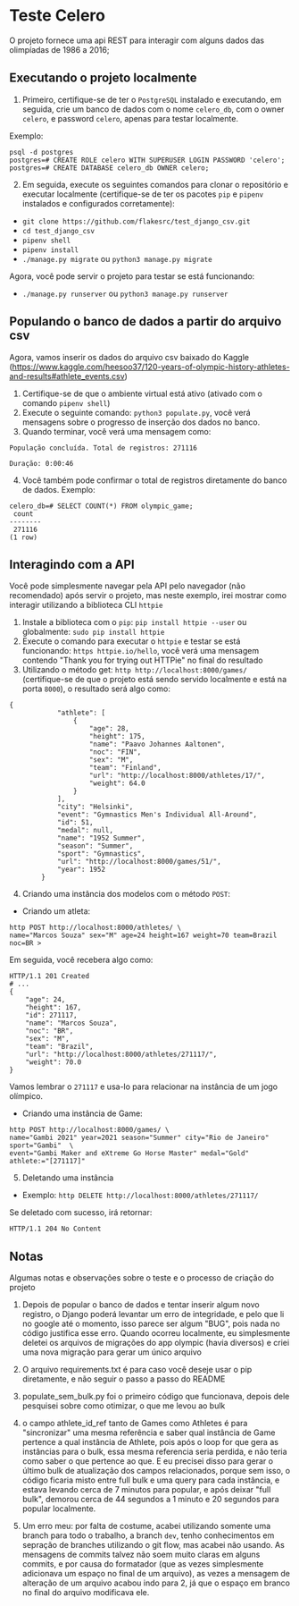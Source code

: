 # Teste Celero 

O projeto fornece uma api REST para interagir com alguns dados das olimpíadas de 1986 a 2016;

## Executando o projeto localmente

1. Primeiro, certifique-se de ter o `PostgreSQL` instalado e executando, em seguida, crie um banco de dados com o nome `celero_db`, com o owner `celero`, e password `celero`, apenas para testar localmente.

Exemplo:
```
psql -d postgres 
postgres=# CREATE ROLE celero WITH SUPERUSER LOGIN PASSWORD 'celero';
postgres=# CREATE DATABASE celero_db OWNER celero;
```

2. Em seguida, execute os seguintes comandos para clonar o repositório e executar localmente (certifique-se de ter os pacotes `pip` e `pipenv` instalados e configurados corretamente): 
- `git clone https://github.com/flakesrc/test_django_csv.git`
- `cd test_django_csv`
- `pipenv shell`
- `pipenv install`
- `./manage.py migrate` ou `python3 manage.py migrate`

Agora, você pode servir o projeto para testar se está funcionando:
- `./manage.py runserver` ou `python3 manage.py runserver`

## Populando o banco de dados a partir do arquivo csv

Agora, vamos inserir os dados do arquivo csv baixado do Kaggle (https://www.kaggle.com/heesoo37/120-years-of-olympic-history-athletes-and-results#athlete_events.csv)

1. Certifique-se de que o ambiente virtual está ativo (ativado com o comando `pipenv shell`)
2. Execute o seguinte comando: `python3 populate.py`, você verá mensagens sobre o progresso de 
inserção dos dados no banco.
3. Quando terminar, você verá uma mensagem como: 
```
População concluída. Total de registros: 271116

Duração: 0:00:46
```
4. Você também pode confirmar o total de registros diretamente do banco de dados. Exemplo:
```
celero_db=# SELECT COUNT(*) FROM olympic_game;
 count  
--------
 271116
(1 row)
```

## Interagindo com a API 

Você pode simplesmente navegar pela API pelo navegador (não recomendado) após servir o projeto, mas
neste exemplo, irei mostrar como interagir utilizando a biblioteca CLI `httpie` 

1. Instale a biblioteca com o `pip`: `pip install httpie --user` ou globalmente: `sudo pip install httpie`
2. Execute o comando para executar o `httpie` e testar se está funcionando:
```https httpie.io/hello```, você verá uma mensagem contendo "Thank you for trying out HTTPie" no final do resultado
3. Utilizando o método get: `http http://localhost:8000/games/` (certifique-se de que o projeto está sendo servido localmente e está na porta `8000`), o resultado será algo como:
```
{
            "athlete": [
                {
                    "age": 28,
                    "height": 175,
                    "name": "Paavo Johannes Aaltonen",
                    "noc": "FIN",
                    "sex": "M",
                    "team": "Finland",
                    "url": "http://localhost:8000/athletes/17/",
                    "weight": 64.0
                }
            ],
            "city": "Helsinki",
            "event": "Gymnastics Men's Individual All-Around",
            "id": 51,
            "medal": null,
            "name": "1952 Summer",
            "season": "Summer",
            "sport": "Gymnastics",
            "url": "http://localhost:8000/games/51/",
            "year": 1952
        }
```
4. Criando uma instância dos modelos com o método `POST`:
- Criando um atleta:
```
http POST http://localhost:8000/athletes/ \
name="Marcos Souza" sex="M" age=24 height=167 weight=70 team=Brazil noc=BR >
```

Em seguida, você recebera algo como:
```
HTTP/1.1 201 Created
# ...
{
    "age": 24,
    "height": 167,
    "id": 271117,
    "name": "Marcos Souza",
    "noc": "BR",
    "sex": "M",
    "team": "Brazil",
    "url": "http://localhost:8000/athletes/271117/",
    "weight": 70.0
}
```

Vamos lembrar o `271117` e usa-lo para relacionar na instância de um jogo olímpico. 

- Criando uma instância de Game: 
```
http POST http://localhost:8000/games/ \
name="Gambi 2021" year=2021 season="Summer" city="Rio de Janeiro" sport="Gambi"  \
event="Gambi Maker and eXtreme Go Horse Master" medal="Gold" athlete:="[271117]"
```

5. Deletando uma instância
- Exemplo: `http DELETE http://localhost:8000/athletes/271117/`

Se deletado com sucesso, irá retornar:
```
HTTP/1.1 204 No Content
```

## Notas

Algumas notas e observações sobre o teste e o processo de criação do projeto

1. Depois de popular o banco de dados e tentar inserir algum novo registro, o Django poderá 
levantar um erro de integridade, e pelo que li no google até o momento, isso parece ser algum "BUG", pois nada no código
justifica esse erro. Quando ocorreu localmente, eu simplesmente deletei os arquivos de migrações do app olympic
(havia diversos) e criei
uma nova migração para gerar um único arquivo

2. O arquivo requirements.txt é para caso você deseje usar o pip diretamente, e não seguir o passo a passo do README

3. populate_sem_bulk.py foi o primeiro código que funcionava, depois dele pesquisei sobre como otimizar, o que 
me levou ao bulk

4. o campo athlete_id_ref tanto de Games como Athletes é para "sincronizar" uma mesma referência e 
saber qual instância de Game pertence a qual instância de Athlete, pois após o loop for que gera as instâncias
para o bulk, essa mesma referencia seria perdida, e não teria como saber o que pertence ao que. 
E eu precisei disso para gerar o último bulk de atualização dos campos relacionados, porque sem isso,
o código ficaria misto entre full bulk e uma query para cada instância, e estava levando cerca de 7 minutos para popular, 
e após deixar "full bulk", demorou cerca de 44 segundos a 1 minuto e 20 segundos para popular localmente.

5. Um erro meu: por falta de costume, acabei utilizando somente uma branch para todo o trabalho, a branch `dev`,
tenho conhecimentos em sepração de branches utilizando o git flow, mas acabei não usando. As mensagens de commits talvez
não soem muito claras em alguns commits, e por causa do formatador (que as vezes simplesmente adicionava um espaço
no final de um arquivo), as vezes a mensagem de alteração de um arquivo acabou indo para 2, já que o espaço em branco no final do arquivo modificava ele.

